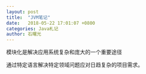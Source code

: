 ```yaml
---
layout: post
title:  "JVM笔记"
date:   2018-05-22 17:01:07 +0800
categories: Java札记
author: 石曙光
---
```


模块化是解决应用系统复杂和庞大的一个重要途径

通过特定语言解决特定领域问题应对日趋复杂的项目需求。

